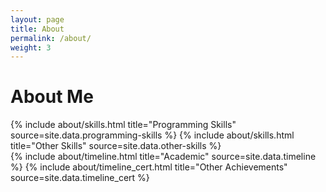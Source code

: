 ```yaml
---
layout: page
title: About
permalink: /about/
weight: 3
---
```


# **About Me**

[//]: # ( Hi I am **{{ site.author.name }}** :wave:,<br>)

<div class="row">
{% include about/skills.html title="Programming Skills" source=site.data.programming-skills %}
{% include about/skills.html title="Other Skills" source=site.data.other-skills %}
</div>

<div class="row">

</div>

<div class="row">
{% include about/timeline.html title="Academic" source=site.data.timeline %}
{% include about/timeline_cert.html title="Other Achievements" source=site.data.timeline_cert %}
</div>
